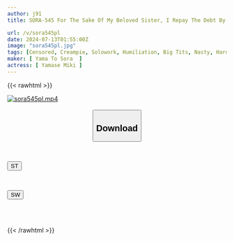 ```yaml
---
author: j91
title: SORA-545 For The Sake Of My Beloved Sister, I Repay The Debt By Becoming A Human Toilet In Her Place. I'm Covered In Sperm From The Most Virile Debt Collectors, To The Point That I Might Get Pregnant... Miki Yamase

url: /v/sora545pl
date: 2024-07-13T01:55:00Z
image: "sora545pl.jpg"
tags: [Censored, Creampie, Solowork, Humiliation, Big Tits, Nasty, Hardcore, Mature Woman	]
maker: [ Yama To Sora  ]
actress: [ Yamase Miki ]
---
```



{{< rawhtml >}}

<div class="video" data-videoid="kwD6BaGORZsOgzb">
    <a href="javascript:;">
        <img src="/v/sora545pl/sora545pl.jpg" width="WIDTH" height="HEIGHT" alt="sora545pl.mp4" loading="lazy">
    </a>
</div>

<script type="text/javascript" src="https://j91.asia/asset/on-demand-st.js"></script>

<br>
  <link rel="stylesheet" href="https://j91.asia/asset/bs5.css">
  
  <center>
  <button class="btn btn-primary" type="button" data-bs-toggle="collapse" data-bs-target=".multi-collapse" aria-expanded="false" aria-controls="multiCollapseExample1 multiCollapseExample2"><h2>Download</h2></button></center>
</p>
<div class="row">
  <div class="col">
    <div class="collapse multi-collapse" id="multiCollapseExample1">
      <div class="card card-body">
	      	      <br>
<div class="buttons">  
<p><a href="/v/sora545pl/st.html" target="_blank"><button class="btn-hover color-3"><i class="fa fa-download"></i> ST</button></a></p></div>
    </div>
  </div>
</div>
  <div class="col">
    <div class="collapse multi-collapse" id="multiCollapseExample2">
      <div class="card card-body">
	      <br>
<div class="buttons">
<p><a href="/v/sora545pl/sw.html" target="_blank"><button class="btn-hover color-2"><i class="fa fa-download"></i> SW</button></a></p></div>
<br><br>
      </div>
    </div>
  </div>
</div>

{{< /rawhtml >}}